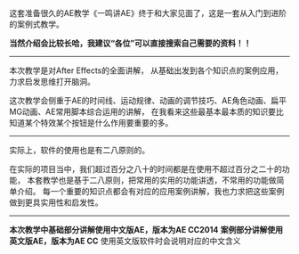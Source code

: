 
这套准备很久的AE教学《一鸣讲AE》终于和大家见面了，这是一套从入门到进阶的案例式教学。

**当然介绍会比较长哈，我建议“各位”可以直接搜索自己需要的资料！！**

*** 
本次教学是对After Effects的全面讲解，
从基础出发到各个知识点的案例应用，力求启发思维打开脑洞。

这次教学会侧重于AE的时间线、运动规律、动画的调节技巧、AE角色动画、扁平MG动画、AE常用脚本综合运用的讲解，
在我看来这些最基本最本质的知识要比知道某个特效某个按钮是什么作用要重要的多。

*** 
实际上，软件的使用也是有二八原则的。

在实际的项目当中，我们超过百分之八十的时间都是在使用不超过百分之二十的功能，
本套教学也是基于二八原则，把常用的实用的功能讲透，不常用的功能做简单介绍。
每一个重要的知识点都会有对应的应用案例讲解，我也力求把这些案例做到更具实用性和启发性。

*** 
**本次教学中基础部分讲解使用中文版AE，版本为AE CC2014**
**案例部分讲解使用英文版AE，版本为AE CC**
使用英文版软件时会说明对应的中文含义


